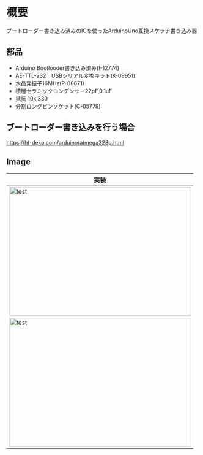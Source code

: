 # 概要
ブートローダー書き込み済みのICを使ったArduinoUno互換スケッチ書き込み器

## 部品
* Arduino Bootlooder書き込み済み(I-12774)
* AE-TTL-232　USBシリアル変換キット(K-09951)
* 水晶発振子16MHz(P-08671)
* 積層セラミックコンデンサ－22pF,0.1uF
* 抵抗 10k,330
* 分割ロングピンソケット(C-05779)

## ブートローダー書き込みを行う場合
https://ht-deko.com/arduino/atmega328p.html

## Image
|実装|
|---|
|<img src="https://github.com/tk0103/Arduino/blob/master/05_ArduinoUNO互換スケッチ書き込み器/45085.jpg" alt="test" title="test" width="473" height="336">|
|<img src="https://github.com/tk0103/Arduino/blob/master/05_ArduinoUNO互換スケッチ書き込み器/45087.jpg" alt="test" title="test" width="473" height="336">|
